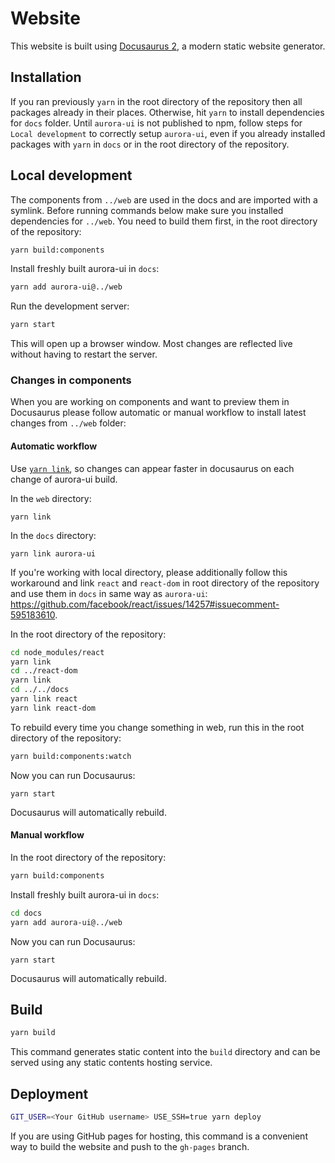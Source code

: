 # Website

This website is built using [Docusaurus 2](https://v2.docusaurus.io/), a modern static website generator.

## Installation

If you ran previously `yarn` in the root directory of the repository then all packages already in their places. Otherwise, hit `yarn` to install dependencies for `docs` folder.
Until `aurora-ui` is not published to npm, follow steps for `Local development` to correctly setup `aurora-ui`, even if you already installed packages with `yarn` in `docs` or in the root directory of the repository.

## Local development

The components from `../web` are used in the docs and are imported with a symlink. Before running commands below make sure you installed dependencies for `../web`. You need to build them first, in the root directory of the repository:

```bash
yarn build:components
```

Install freshly built aurora-ui in `docs`:
```bash
yarn add aurora-ui@../web
```

Run the development server:
```bash
yarn start
```

This will open up a browser window. Most changes are reflected live without having to restart the server.

### Changes in components

When you are working on components and want to preview them in Docusaurus please follow automatic or manual workflow to install latest changes from `../web` folder:

#### Automatic workflow

Use [`yarn link`](https://classic.yarnpkg.com/en/docs/cli/link/), so changes can appear faster in docusaurus on each change of aurora-ui build.

In the `web` directory:
```
yarn link
```

In the `docs` directory:
```
yarn link aurora-ui
```

If you're working with local directory, please additionally follow this workaround and link `react` and `react-dom` in root directory of the repository and use them in `docs` in same way as `aurora-ui`:
https://github.com/facebook/react/issues/14257#issuecomment-595183610.

In the root directory of the repository:
```bash
cd node_modules/react
yarn link
cd ../react-dom
yarn link
cd ../../docs
yarn link react
yarn link react-dom
```

To rebuild every time you change something in web, run this in the root directory of the repository:
```bash
yarn build:components:watch
```

Now you can run Docusaurus:
```
yarn start
```

Docusaurus will automatically rebuild.

#### Manual workflow

In the root directory of the repository:
```bash
yarn build:components
```

Install freshly built aurora-ui in `docs`:
```bash
cd docs
yarn add aurora-ui@../web
```

Now you can run Docusaurus:
```
yarn start
```

Docusaurus will automatically rebuild.

## Build

```bash
yarn build
```

This command generates static content into the `build` directory and can be served using any static contents hosting service.

## Deployment

```bash
GIT_USER=<Your GitHub username> USE_SSH=true yarn deploy
```

If you are using GitHub pages for hosting, this command is a convenient way to build the website and push to the `gh-pages` branch.

